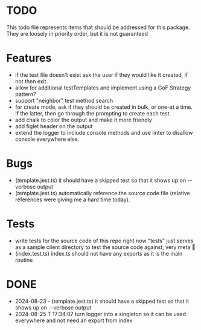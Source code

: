 
# TODO

This todo file represents items that should be addressed for this package. They are loosely in priority order, but it is not guaranteed

# Features

- if the test file doesn't exist ask the user if they would like it created, if not then exit.
- allow for additional testTemplates and implement using a GoF Strategy pattern?
- support "neighbor" test method search
- for create mode, ask if they should be created in bulk, or one-at a time. If the latter, then go through the prompting to create each test.
- add chalk to color the output and make it more friendly
- add figlet header on the output
- extend the logger to include console methods and use linter to disallow console everywhere else.

# Bugs

- (template.jest.ts) it should have a skipped test so that it shows up on --verbose output
- (template.jest.ts) automatically reference the source code file (relative references were giving me a hard time today).

# Tests

- write tests for the source code of this repo right now "tests" just serves as a sample client directory to test the source code against, very meta 🤣
- (index.test.ts) index.ts should not have any exports as it is the main routine


# DONE

-  2024-08-23 - (template.jest.ts) it should have a skipped test so that it shows up on --verbose output
-  2024-08-25 T 17:34:07 turn logger into a singleton so it can be used everywhere and not need an export from index
